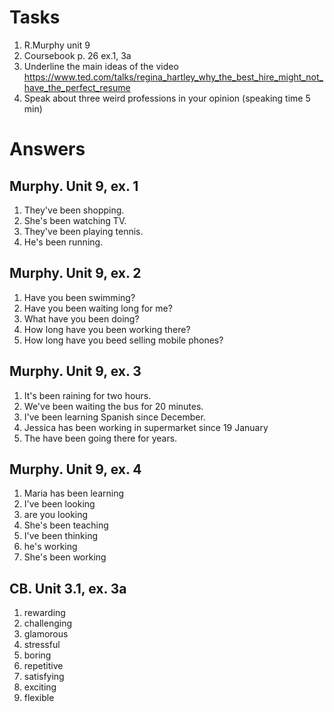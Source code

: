 # Tasks
1. R.Murphy unit 9
2. Coursebook p. 26 ex.1, 3a
3. Underline the main ideas of the video
https://www.ted.com/talks/regina_hartley_why_the_best_hire_might_not_have_the_perfect_resume
4. Speak about three weird professions in your opinion (speaking time 5 min)

# Answers
## Murphy. Unit 9, ex. 1
1. They've been shopping.
2. She's been watching TV.
3. They've been playing tennis.
4. He's been running.

## Murphy. Unit 9, ex. 2
1. Have you been swimming?
2. Have you been waiting long for me?
3. What have you been doing?
4. How long have you been working there?
5. How long have you beed selling mobile phones?

## Murphy. Unit 9, ex. 3
1. It's been raining for two hours.
2. We've been waiting the bus for 20 minutes.
3. I've been learning Spanish since December.
4. Jessica has been working in supermarket since 19 January
5. The have been going there for years.

## Murphy. Unit 9, ex. 4
1. Maria has been learning
2. I've been looking
3. are you looking
4. She's been teaching
5. I've been thinking
6. he's working
7. She's been working

## CB. Unit 3.1, ex. 3a
1. rewarding
2. challenging
3. glamorous
4. stressful
5. boring
6. repetitive
7. satisfying
8. exciting
9. flexible
